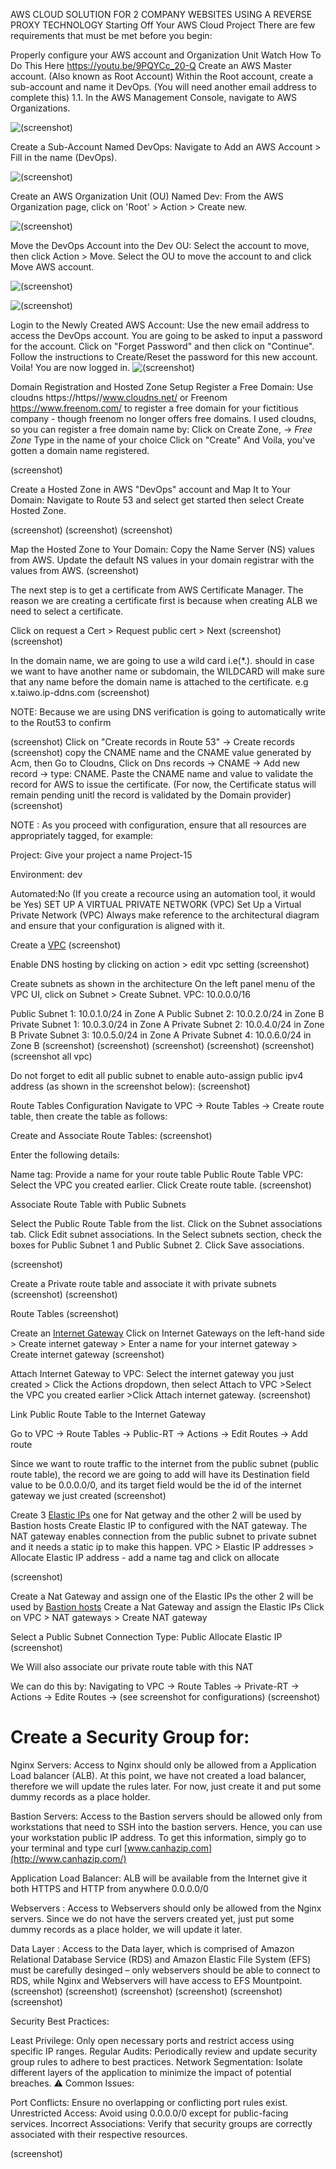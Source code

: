 AWS CLOUD SOLUTION FOR 2 COMPANY WEBSITES USING A REVERSE PROXY TECHNOLOGY
Starting Off Your AWS Cloud Project
There are few requirements that must be met before you begin:

Properly configure your AWS account and Organization Unit Watch How To Do This Here https://youtu.be/9PQYCc_20-Q 
Create an AWS Master account. (Also known as Root Account)
Within the Root account, create a sub-account and name it DevOps. (You will need another email address to complete this) 1.1. In the AWS Management Console, navigate to AWS Organizations.

![(screenshot)](https://github.com/Prince-Tee/AWS_CloudSolutionFor2CompanyWebsites/blob/main/Sreenshots%20from%20my%20local%20env/create%20an%20aws%20organization%20account.PNG)

Create a Sub-Account Named DevOps:
Navigate to Add an AWS Account > Fill in the name (DevOps).

![(screenshot)](https://github.com/Prince-Tee/AWS_CloudSolutionFor2CompanyWebsites/blob/main/Sreenshots%20from%20my%20local%20env/creating%20an%20aws%20account.PNG)

Create an AWS Organization Unit (OU) Named Dev:
From the AWS Organization page, click on 'Root' > Action > Create new.

![(screenshot)](https://github.com/Prince-Tee/AWS_CloudSolutionFor2CompanyWebsites/blob/main/Sreenshots%20from%20my%20local%20env/create%20dev%20ou%20account%20in%20the%20root.PNG)

Move the DevOps Account into the Dev OU:
Select the account to move, then click Action > Move.
Select the OU to move the account to and click Move AWS account.

![(screenshot)](https://github.com/Prince-Tee/AWS_CloudSolutionFor2CompanyWebsites/blob/main/Sreenshots%20from%20my%20local%20env/move%20devops%20into%20dev.PNG)

![(screenshot)](https://github.com/Prince-Tee/AWS_CloudSolutionFor2CompanyWebsites/blob/main/Sreenshots%20from%20my%20local%20env/move%20devops%20into%20dev2.PNG)

Login to the Newly Created AWS Account:
Use the new email address to access the DevOps account.
You are going to be asked to input a password for the account.
Click on "Forget Password" and then click on "Continue".
Follow the instructions to Create/Reset the password for this new account. Voila! You are now logged in.
![(screenshot)](https://github.com/Prince-Tee/AWS_CloudSolutionFor2CompanyWebsites/blob/main/Sreenshots%20from%20my%20local%20env/logging%20in%20to%20the%20devops%20aws%20account.PNG)

Domain Registration and Hosted Zone Setup
Register a Free Domain:
Use cloudns https://https//www.cloudns.net/  or Freenom https://www.freenom.com/ to register a free domain for your fictitious company - though freenom no longer offers free domains.
I used cloudns, so you can register a free domain name by:
Click on Create Zone, -> _Free Zone_
Type in the name of your choice
Click on "Create"
And Voila, you've gotten a domain name registered.

(screenshot)

Create a Hosted Zone in AWS "DevOps" account and Map It to Your Domain:
Navigate to Route 53 and select get started then select Create Hosted Zone.

(screenshot)
(screenshot)
(screenshot)

Map the Hosted Zone to Your Domain:
Copy the Name Server (NS) values from AWS.
Update the default NS values in your domain registrar with the values from AWS.
(screenshot)

The next step is to get a certificate from AWS Certificate Manager. The reason we are creating a certificate first is because when creating ALB we need to select a certificate.

Click on request a Cert > Request public cert > Next
(screenshot)
(screenshot)

In the domain name, we are going to use a wild card i.e(*.). should in case we want to have another name or subdomain, the WILDCARD will make sure that any name before the domain name is attached to the certificate. e.g  x.taiwo.ip-ddns.com
(screenshot)

NOTE: Because we are using DNS verification is going to automatically write to the Rout53 to confirm

(screenshot)
Click on "Create records in Route 53" -> Create records
(screenshot)
copy the CNAME name and the CNAME value generated by Acm, then Go to Cloudns, Click on Dns records -> CNAME -> Add new record -> type: CNAME. Paste the CNAME name and value to validate the record for AWS to issue the certificate. (For now, the Certificate status will remain pending unitl the record is validated by the Domain provider)
(screenshot)

NOTE : As you proceed with configuration, ensure that all resources are appropriately tagged, for example:

Project: Give your project a name Project-15

Environment: dev

Automated:No (If you create a recource using an automation tool, it would be Yes)
SET UP A VIRTUAL PRIVATE NETWORK (VPC)
Set Up a Virtual Private Network (VPC) Always make reference to the architectural diagram and ensure that your configuration is aligned with it.

Create a [VPC](https://docs.aws.amazon.com/vpc/latest/userguide/what-is-amazon-vpc.html)
(screenshot)

Enable DNS hosting by clicking on action > edit vpc setting
(screenshot)

Create subnets as shown in the architecture On the left panel menu of the VPC UI, click on Subnet > Create Subnet.
VPC: 10.0.0.0/16

Public Subnet 1: 10.0.1.0/24 in Zone A
Public Subnet 2: 10.0.2.0/24 in Zone B
Private Subnet 1: 10.0.3.0/24 in Zone A
Private Subnet 2: 10.0.4.0/24 in Zone B
Private Subnet 3: 10.0.5.0/24 in Zone A
Private Subnet 4: 10.0.6.0/24 in Zone B
(screenshot)
(screenshot)
(screenshot)
(screenshot)
(screenshot)
(screenshot all vpc)

Do not forget to edit all public subnet to enable auto-assign public ipv4 address (as shown in the screenshot below):
(screenshot)

Route Tables Configuration
Navigate to VPC -> Route Tables -> Create route table, then create the table as follows:

Create and Associate Route Tables:
(screenshot)

Enter the following details:

Name tag: Provide a name for your route table Public Route Table
VPC: Select the VPC you created earlier.
Click Create route table.
(screenshot)

Associate Route Table with Public Subnets

Select the Public Route Table from the list.
Click on the Subnet associations tab.
Click Edit subnet associations.
In the Select subnets section, check the boxes for Public Subnet 1 and Public Subnet 2.
Click Save associations.

(screenshot)

Create a Private route table and associate it with private subnets
(screenshot)
(screenshot)

Route Tables
(screenshot)

Create an [Internet Gateway](https://docs.aws.amazon.com/vpc/latest/userguide/VPC_Internet_Gateway.html)
Click on Internet Gateways on the left-hand side > Create internet gateway > Enter a name for your internet gateway > Create internet gateway
(screenshot)

Attach Internet Gateway to VPC: Select the internet gateway you just created > Click the Actions dropdown, then select Attach to VPC >Select the VPC you created earlier >Click Attach internet gateway.
(screenshot)

Link Public Route Table to the Internet Gateway

Go to VPC -> Route Tables -> Public-RT -> Actions -> Edit Routes -> Add route

Since we want to route traffic to the internet from the public subnet (public route table), the record we are going to add will have its Destination field value to be 0.0.0.0/0, and its target field would be the id of the internet gateway we just created
(screenshot)

Create 3 [Elastic IPs](https://docs.aws.amazon.com/AWSEC2/latest/UserGuide/elastic-ip-addresses-eip.html) one for Nat getway and the other 2 will be used by Bastion hosts
Create Elastic IP to configured with the NAT gateway. The NAT gateway enables connection from the public subnet to private subnet and it needs a static ip to make this happen. VPC > Elastic IP addresses > Allocate Elastic IP address - add a name tag and click on allocate

(screenshot)

Create a Nat Gateway and assign one of the Elastic IPs the other 2 will be used by [Bastion hosts](https://aws.amazon.com/solutions/implementations/linux-bastion/)
Create a Nat Gateway and assign the Elastic IPs Click on VPC > NAT gateways > Create NAT gateway

Select a Public Subnet Connection Type: Public Allocate Elastic IP
(screenshot)

We Will also associate our private route table with this NAT

We can do this by: Navigating to VPC -> Route Tables -> Private-RT -> Actions -> Edite Routes -> (see screenshot for configurations)
(screenshot)

# Create a Security Group for:
Nginx Servers: Access to Nginx should only be allowed from a Application Load balancer (ALB). At this point, we have not created a load balancer, therefore we will update the rules later. For now, just create it and put some dummy records as a place holder.

Bastion Servers: Access to the Bastion servers should be allowed only from workstations that need to SSH into the bastion servers. Hence, you can use your workstation public IP address. To get this information, simply go to your terminal and type curl [www.canhazip.com](http://www.canhazip.com/)

Application Load Balancer: ALB will be available from the Internet give it both HTTPS and HTTP from anywhere 0.0.0.0/0

Webservers : Access to Webservers should only be allowed from the Nginx servers. Since we do not have the servers created yet, just put some dummy records as a place holder, we will update it later.

Data Layer : Access to the Data layer, which is comprised of Amazon Relational Database Service (RDS) and Amazon Elastic File System (EFS) must be carefully desinged – only webservers should be able to connect to RDS, while Nginx and Webservers will have access to EFS Mountpoint.
(screenshot)
(screenshot)
(screenshot)
(screenshot)
(screenshot)
(screenshot)

Security Best Practices:

Least Privilege: Only open necessary ports and restrict access using specific IP ranges.
Regular Audits: Periodically review and update security group rules to adhere to best practices.
Network Segmentation: Isolate different layers of the application to minimize the impact of potential breaches.
⚠️ Common Issues:

Port Conflicts: Ensure no overlapping or conflicting port rules exist.
Unrestricted Access: Avoid using 0.0.0.0/0 except for public-facing services.
Incorrect Associations: Verify that security groups are correctly associated with their respective resources.

(screenshot)
